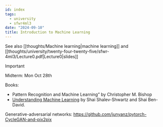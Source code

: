 ```yaml
---
id: index
tags:
  - university
  - sfwr4ml3
date: "2024-09-10"
title: Introduction to Machine Learning
---
```

See also [[thoughts/Machine learning|machine learning]] and [[thoughts/university/twenty-four-twenty-five/sfwr-4ml3/Lecture0.pdf|Lecture0|slides]]

> [!IMPORTANT]
>
> Midterm: Mon Oct 28th

Books:
- Pattern Recognition and Machine Learning” by Christopher M. Bishop
- [Understanding Machine Learning](https://www.cs.huji.ac.il/~shais/UnderstandingMachineLearning/understanding-machine-learning-theory-algorithms.pdf) by Shai Shalev-Shwartz and Shai Ben-David.

Generative-adversarial networks: https://github.com/junyanz/pytorch-CycleGAN-and-pix2pix
